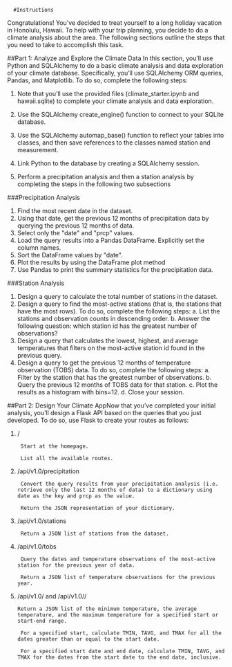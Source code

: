       #Instructions

Congratulations! You've decided to treat yourself to a long holiday vacation in Honolulu, Hawaii. To help with your trip planning, you decide to do a climate analysis about the area. The following sections outline the steps that you need to take to accomplish this task.

##Part 1: Analyze and Explore the Climate Data
In this section, you’ll use Python and SQLAlchemy to do a basic climate analysis and data exploration of your climate database. Specifically, you’ll use SQLAlchemy ORM queries, Pandas, and Matplotlib. To do so, complete the following steps:

  1. Note that you’ll use the provided files (climate_starter.ipynb and hawaii.sqlite) to complete your climate analysis and data exploration.

  2. Use the SQLAlchemy create_engine() function to connect to your SQLite database.

 3. Use the SQLAlchemy automap_base() function to reflect your tables into classes, and then save references to the classes named station and measurement.

 4. Link Python to the database by creating a SQLAlchemy session.

 5. Perform a precipitation analysis and then a station analysis by completing the steps in the following two subsections

###Precipitation Analysis

 1. Find the most recent date in the dataset.
 2. Using that date, get the previous 12 months of precipitation data by querying the previous 12 months of data.
 3. Select only the "date" and "prcp" values.
 4. Load the query results into a Pandas DataFrame. Explicitly set the column names.
 5. Sort the DataFrame values by "date".
 6. Plot the results by using the DataFrame plot method
 7. Use Pandas to print the summary statistics for the precipitation data.
 
###Station Analysis

1. Design a query to calculate the total number of stations in the dataset.
2. Design a query to find the most-active stations (that is, the stations that have the most rows). To do so, complete the following steps:
   a. List the stations and observation counts in descending order.
   b. Answer the following question: which station id has the greatest number of observations?
3. Design a query that calculates the lowest, highest, and average temperatures that filters on the most-active station id found in the previous query.
4. Design a query to get the previous 12 months of temperature observation (TOBS) data. To do so, complete the following steps:
    a. Filter by the station that has the greatest number of observations.
    b. Query the previous 12 months of TOBS data for that station.
    c. Plot the results as a histogram with bins=12.
    d. Close your session.
   
##Part 2: Design Your Climate AppNow that you’ve completed your initial analysis, you’ll design a Flask API based on the queries that you just developed. To do so, use Flask to create your routes as follows:

1. /

        Start at the homepage.

        List all the available routes.

2. /api/v1.0/precipitation

        Convert the query results from your precipitation analysis (i.e. retrieve only the last 12 months of data) to a dictionary using date as the key and prcp as the value.

        Return the JSON representation of your dictionary.

3. /api/v1.0/stations

        Return a JSON list of stations from the dataset.

4. /api/v1.0/tobs

        Query the dates and temperature observations of the most-active station for the previous year of data.

        Return a JSON list of temperature observations for the previous year.

5. /api/v1.0/<start> and /api/v1.0/<start>/<end>

       Return a JSON list of the minimum temperature, the average temperature, and the maximum temperature for a specified start or start-end range.

        For a specified start, calculate TMIN, TAVG, and TMAX for all the dates greater than or equal to the start date.

        For a specified start date and end date, calculate TMIN, TAVG, and TMAX for the dates from the start date to the end date, inclusive.


   

